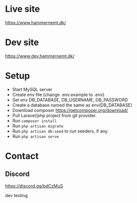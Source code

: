 # Live site

https://www.hammernemt.dk/

# Dev site 

https://www.dev.hammernemt.dk/

# Setup

- Start MySQL server
- Create env file (change .env.example to .env)
- Set env DB_DATABASE, DB_USERNAME, DB_PASSWORD
- Create a database named the same as env(DB_DATABASE)
- Download composer https://getcomposer.org/download/
- Pull Laravel/php project from git provider.
- Run `composer install`
- Run `php artisan migrate`
- Run `php artisan db:seed` to run seeders, if any.
- Run `php artisan serve`

# Contact

## Discord 

https://discord.gg/bdCzMuS


dev testing
